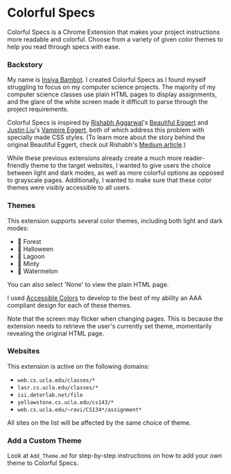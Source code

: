# Colorful Specs

Colorful Specs is a Chrome Extension that makes your project instructions more readable and colorful. Choose from a variety of given color themes to help you read through specs with ease.

### Backstory
My name is [Insiya Bambot](http://insiyabambot.wordpress.com/). I created Colorful Specs as I found myself struggling to focus on my computer science projects. The majority of my computer science classes use plain HTML pages to display assignments, and the glare of the white screen made it difficult to parse through the project requirements.

Colorful Specs is inspired by [Rishabh Aggarwal](https://www.linkedin.com/in/rishabhaggarwal2/)'s [Beautiful Eggert](https://chrome.google.com/webstore/detail/beautiful-eggert/gkhkfkioobdgdboaejfjgbefmedmeijh?hl=en) and [Justin Liu](https://jliu.cc/)'s [Vampire Eggert](https://github.com/jl98/VampireEggert), both of which address this problem with specially made CSS styles. (To learn more about the story behind the original Beautiful Eggert, check out Rishabh's [Medium article](https://medium.com/@rishabhaggarwal2/beautiful-eggert-89691d27d3e0).)

While these previous extensions already create a much more reader-friendly theme to the target websites, I wanted to give users the choice between light and dark modes, as well as more colorful options as opposed to grayscale pages. Additionally, I wanted to make sure that these color themes were visibly accessible to all users.

### Themes

This extension supports several color themes, including both light and dark modes:
* 🌳 Forest
* 🎃 Halloween
* 🛶 Lagoon
* 🌿 Minty
* 🍉 Watermelon

You can also select 'None' to view the plain HTML page.

I used [Accessible Colors](https://accessible-colors.com) to develop to the best of my ability an AAA compliant design for each of these themes.

Note that the screen may flicker when changing pages. This is because the extension needs to retrieve the user's currently set theme, momentarily revealing the original HTML page.

### Websites

This extension is active on the following domains:
* `web.cs.ucla.edu/classes/*`
* `lasr.cs.ucla.edu/classes/*`
* `isi.deterlab.net/file`
* `yellowstone.cs.ucla.edu/cs143/*`
* `web.cs.ucla.edu/~ravi/CS134*/assignment*`

All sites on the list will be affected by the same choice of theme.

### Add a Custom Theme

Look at `Add_Theme.md` for step-by-step instructions on how to add your own theme to Colorful Specs.
